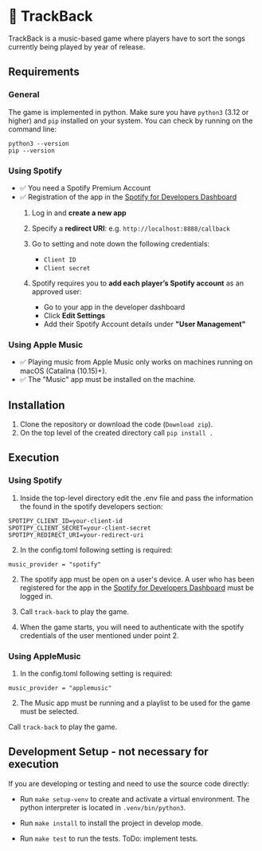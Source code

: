 # 🎵 TrackBack

TrackBack is a music-based game where players have to sort the songs currently being played by year of release.

## Requirements

### General

The game is implemented in python. 
Make sure you have `python3` (3.12 or higher) and `pip`  installed on your system. 
You can check by running on the command line:

```
python3 --version
pip --version
```

### Using Spotify

- ✅ You need a Spotify Premium Account
- ✅ Registration of the app in the [Spotify for Developers Dashboard](https://developer.spotify.com/dashboard/) 
   1. Log in and **create a new app**
   2. Specify a **redirect URI**:  e.g. `http://localhost:8888/callback`
   2. Go to setting and note down the following credentials:
      - `Client ID`
      - `Client secret`
   3. Spotify requires you to **add each player’s Spotify account** as an approved user:

      - Go to your app in the developer dashboard
      - Click **Edit Settings**
      - Add their Spotify Account details under **"User Management"**

### Using Apple Music

- ✅ Playing music from Apple Music only works on machines running on macOS (Catalina (10.15)+).
- ✅ The "Music" app must be installed on the machine.

## Installation

1. Clone the repository or download the code (`Download zip`).
2. On the top level of the created directory call `pip install .`


## Execution

### Using Spotify
1. Inside the top-level directory edit the .env file and pass the information the found in the spotify developers section:

```
SPOTIPY_CLIENT_ID=your-client-id
SPOTIPY_CLIENT_SECRET=your-client-secret
SPOTIPY_REDIRECT_URI=your-redirect-uri
```

2. In the config.toml following setting is required:

```
music_provider = "spotify"
```

2. The spotify app must be open on a user's device. A user who has been registered for the app in the [Spotify for Developers Dashboard](https://developer.spotify.com/dashboard/) must be logged in.
3. Call `track-back` to play the game.

4. When the game starts, you will need to authenticate with the spotify credentials of the user mentioned under point 2.

### Using AppleMusic

1. In the config.toml following setting is required:

```
music_provider = "applemusic"
```

2. The Music app must be running and a playlist to be used for the game must be selected.

Call `track-back` to play the game.

## Development Setup - not necessary for execution

If you are developing or testing and need to use the source code directly:

- Run `make setup-venv` to create and activate a virtual environment. The python interpreter is located in `.venv/bin/python3`.

- Run `make install` to install the project in develop mode.

- Run `make test` to run the tests. ToDo: implement tests.